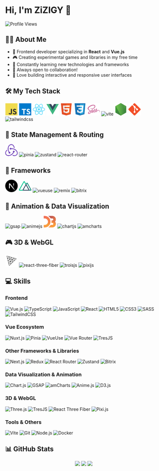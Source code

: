 # Hi, I'm ZiZIGY 👋

![Profile Views](https://komarev.com/ghpvc/?username=ZiZIGY&color=blueviolet)

## 👨‍💻 About Me
- 🔭 Frontend developer specializing in **React** and **Vue.js**
- 🎮 Creating experimental games and libraries in my free time
- 🌱 Constantly learning new technologies and frameworks
- 💬 Always open to collaboration!
- 🚀 Love building interactive and responsive user interfaces

## 🛠️ My Tech Stack
<p align="left">
  <img src="https://raw.githubusercontent.com/devicons/devicon/master/icons/javascript/javascript-original.svg" alt="javascript" width="40" height="40"/>
  <img src="https://raw.githubusercontent.com/devicons/devicon/master/icons/typescript/typescript-original.svg" alt="typescript" width="40" height="40"/>
  <img src="https://raw.githubusercontent.com/devicons/devicon/master/icons/react/react-original.svg" alt="react" width="40" height="40"/>
  <img src="https://raw.githubusercontent.com/devicons/devicon/master/icons/vuejs/vuejs-original.svg" alt="vue" width="40" height="40"/>
  <img src="https://raw.githubusercontent.com/devicons/devicon/master/icons/html5/html5-original.svg" alt="html5" width="40" height="40"/>
  <img src="https://raw.githubusercontent.com/devicons/devicon/master/icons/css3/css3-original.svg" alt="css3" width="40" height="40"/>
  <img src="https://raw.githubusercontent.com/devicons/devicon/master/icons/sass/sass-original.svg" alt="sass" width="40" height="40"/>
  <img src="https://camo.githubusercontent.com/237e20be5fcfd8f7133f43d126fc49fb29dec7631679938bdd2ecb8cbb2a610e/68747470733a2f2f766974652e6465762f6c6f676f2e737667" alt="vite" width="40" height="40"/>
  <img src="https://raw.githubusercontent.com/devicons/devicon/master/icons/nodejs/nodejs-original.svg" alt="nodejs" width="40" height="40"/>
  <img src="https://raw.githubusercontent.com/devicons/devicon/master/icons/git/git-original.svg" alt="git" width="40" height="40"/>
  <img src="https://upload.wikimedia.org/wikipedia/commons/d/d5/Tailwind_CSS_Logo.svg" alt="tailwindcss" width="40" height="40"/>
</p>

## 🔄 State Management & Routing
<p align="left">
  <img src="https://raw.githubusercontent.com/devicons/devicon/master/icons/redux/redux-original.svg" alt="redux" width="40" height="40"/>
  <img src="https://pinia.vuejs.org/logo.svg" alt="pinia" width="40" height="40"/>
  <img src="https://zustand-demo.pmnd.rs/favicon.ico" alt="zustand" width="40" height="40"/>
  <img src="https://reactrouter.com/favicon-light.png" alt="react-router" width="40" height="40"/>
</p>

## 🚀 Frameworks
<p align="left">
  <img src="https://raw.githubusercontent.com/devicons/devicon/master/icons/nextjs/nextjs-original.svg" alt="nextjs" width="40" height="40"/>
  <img src="https://raw.githubusercontent.com/devicons/devicon/master/icons/nuxtjs/nuxtjs-original.svg" alt="nuxtjs" width="40" height="40"/>
  <img src="https://avatars.githubusercontent.com/u/77578415?s=200&v=4" alt="vueuse" width="40" height="40"/>
  <img src="https://remix.run/favicon-192.png" alt="remix" width="40" height="40"/>
  <img src="https://upload.wikimedia.org/wikipedia/ru/thumb/5/51/1c_bitrix_logo.svg/768px-1c_bitrix_logo.svg.png" alt="bitrix" width="40" height="40"/>
</p>

## 🎨 Animation & Data Visualization
<p align="left">
  <img src="https://cdn.worldvectorlogo.com/logos/gsap-greensock.svg" alt="gsap" width="40" height="40"/>
  <img src="https://animejs.com/documentation/assets/img/favicon.png" alt="animejs" width="40" height="40"/>
  <img src="https://raw.githubusercontent.com/devicons/devicon/master/icons/d3js/d3js-original.svg" alt="d3js" width="40" height="40"/>
  <img src="https://camo.githubusercontent.com/55f9876b641ac2e14f04741350bb2138aaaebb4ef51642e2109f67188c5dacd9/68747470733a2f2f7777772e63686172746a732e6f72672f6d656469612f6c6f676f2d7469746c652e737667" alt="chartjs" width="40" height="40"/>
  <img src="https://www.amcharts.com/wp-content/uploads/2017/10/amcharts_light_transparent.png" alt="amcharts" width="40" height="40"/>
</p>

## 🎮 3D & WebGL
<p align="left">
  <img src="https://raw.githubusercontent.com/devicons/devicon/master/icons/threejs/threejs-original.svg" alt="threejs" width="40" height="40"/>
  <img src="https://avatars.githubusercontent.com/u/45790596?s=200&v=4" alt="react-three-fiber" width="40" height="40"/>
  <img src="https://avatars.githubusercontent.com/u/119253150?s=200&v=4" alt="troisjs" width="40" height="40"/>
  <img src="https://camo.githubusercontent.com/42dc538f40357607223bba77d263082f53d885ee54ae3956dcaf1851bab7f9c3/68747470733a2f2f66696c65732e706978696a732e646f776e6c6f61642f6272616e64696e672f706978696a732d6c6f676f2d7472616e73706172656e742d6461726b2e7376673f763d31" alt="pixijs" width="40" height="40"/>
</p>

## 💻 Skills

### Frontend
![Vue.js](https://img.shields.io/badge/Vue.js-90%25-42B883?style=for-the-badge&logo=vue.js&logoColor=white)
![TypeScript](https://img.shields.io/badge/TypeScript-90%25-3178C6?style=for-the-badge&logo=typescript&logoColor=white)
![JavaScript](https://img.shields.io/badge/JavaScript-90%25-F7DF1E?style=for-the-badge&logo=javascript&logoColor=black)
![React](https://img.shields.io/badge/React-75%25-61DAFB?style=for-the-badge&logo=react&logoColor=black)
![HTML5](https://img.shields.io/badge/HTML5-90%25-E34F26?style=for-the-badge&logo=html5&logoColor=white)
![CSS3](https://img.shields.io/badge/CSS3-90%25-1572B6?style=for-the-badge&logo=css3&logoColor=white)
![SASS](https://img.shields.io/badge/SASS-85%25-CC6699?style=for-the-badge&logo=sass&logoColor=white)
![TailwindCSS](https://img.shields.io/badge/TailwindCSS-80%25-38B2AC?style=for-the-badge&logo=tailwind-css&logoColor=white)

### Vue Ecosystem
![Nuxt.js](https://img.shields.io/badge/Nuxt.js-85%25-00DC82?style=for-the-badge&logo=nuxt.js&logoColor=white)
![Pinia](https://img.shields.io/badge/Pinia-85%25-FFD859?style=for-the-badge&logo=vue.js&logoColor=black)
![VueUse](https://img.shields.io/badge/VueUse-85%25-41B883?style=for-the-badge&logo=vue.js&logoColor=white)
![Vue Router](https://img.shields.io/badge/Vue_Router-90%25-42B883?style=for-the-badge&logo=vue.js&logoColor=white)
![TresJS](https://img.shields.io/badge/TresJS-70%25-35495E?style=for-the-badge&logo=vue.js&logoColor=white)

### Other Frameworks & Libraries
![Next.js](https://img.shields.io/badge/Next.js-60%25-000000?style=for-the-badge&logo=next.js&logoColor=white)
![Redux](https://img.shields.io/badge/Redux-65%25-764ABC?style=for-the-badge&logo=redux&logoColor=white)
![React Router](https://img.shields.io/badge/React_Router-65%25-CA4245?style=for-the-badge&logo=react-router&logoColor=white)
![Zustand](https://img.shields.io/badge/Zustand-60%25-FF4154?style=for-the-badge&logo=react&logoColor=white)
![Bitrix](https://img.shields.io/badge/Bitrix-70%25-FF3333?style=for-the-badge&logo=1c-bitrix&logoColor=white)

### Data Visualization & Animation
![Chart.js](https://img.shields.io/badge/Chart.js-85%25-FF6384?style=for-the-badge&logo=chart.js&logoColor=white)
![GSAP](https://img.shields.io/badge/GSAP-85%25-88CE02?style=for-the-badge&logo=greensock&logoColor=white)
![amCharts](https://img.shields.io/badge/amCharts-75%25-67B7DC?style=for-the-badge&logo=javascript&logoColor=white)
![Anime.js](https://img.shields.io/badge/Anime.js-75%25-F75EEE?style=for-the-badge&logo=javascript&logoColor=white)
![D3.js](https://img.shields.io/badge/D3.js-50%25-F9A03C?style=for-the-badge&logo=d3.js&logoColor=white)

### 3D & WebGL
![Three.js](https://img.shields.io/badge/Three.js-80%25-000000?style=for-the-badge&logo=three.js&logoColor=white)
![TresJS](https://img.shields.io/badge/TresJS-75%25-42B883?style=for-the-badge&logo=vue.js&logoColor=white)
![React Three Fiber](https://img.shields.io/badge/React_Three_Fiber-60%25-61DAFB?style=for-the-badge&logo=react&logoColor=black)
![Pixi.js](https://img.shields.io/badge/Pixi.js-75%25-E91E63?style=for-the-badge&logo=javascript&logoColor=white)

### Tools & Others
![Vite](https://img.shields.io/badge/Vite-90%25-646CFF?style=for-the-badge&logo=vite&logoColor=white)
![Git](https://img.shields.io/badge/Git-85%25-F05032?style=for-the-badge&logo=git&logoColor=white)
![Node.js](https://img.shields.io/badge/Node.js-60%25-339933?style=for-the-badge&logo=node.js&logoColor=white)
![Docker](https://img.shields.io/badge/Docker-30%25-2496ED?style=for-the-badge&logo=docker&logoColor=white)

## 📊 GitHub Stats

<div align="center">
  <img src="https://github-profile-summary-cards.vercel.app/api/cards/profile-details?username=ZiZIGY&theme=github_dark" />
  <img src="https://github-profile-summary-cards.vercel.app/api/cards/repos-per-language?username=ZiZIGY&theme=github_dark" />
  <img src="https://github-profile-summary-cards.vercel.app/api/cards/most-commit-language?username=ZiZIGY&theme=github_dark" />
</div
